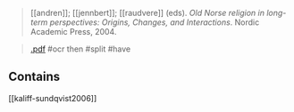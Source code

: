 > [[andren]]; [[jennbert]]; [[raudvere]] (eds). *Old Norse religion in long-term perspectives: Origins, Changes, and Interactions*. Nordic Academic Press, 2004. 

> [.pdf](a-andren-k-jennbert-c-raudvere2004.pdf)
> #ocr then #split 
> #have

## Contains
[[kaliff-sundqvist2006]]